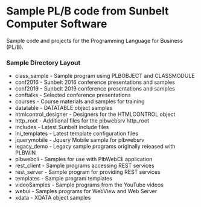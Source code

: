 # Sample PL/B code from Sunbelt Computer Software

Sample code and projects for the Programming Language for Business (PL/B).

### Sample Directory Layout
* class_sample - Sample program using PLBOBJECT and CLASSMODULE
* conf2016     - Sunbelt 2016 conference presentations and samples
* conf2019     - Sunbelt 2019 conference presentations and samples
* conftalks    - Selected conference presentations
* courses      - Course materials and samples for training 
* datatable    - DATATABLE object samples
* htmlcontrol_designer - Designers for the HTMLCONTROL object
* http_root    - Additional files for the plbwebsrv http_root
* includes     - Latest Sunbelt include files
* ini_templates - Latest template configuration files
* jquerymobile - Jquery Mobile sample for plbwebsrv
* legacy_demo  - Legacy sample programs originally released with PLBWIN
* plbwebcli    - Samples for use with PlbWebCli application
* rest_client  - Sample programs accessing REST services
* rest_server  - Sample program for providing REST services
* templates    - Sample program templates 
* videoSamples - Sample programs from the YouTube videos
* webui        - Samples programs for WebView and Web Server
* xdata        - XDATA object samples 
